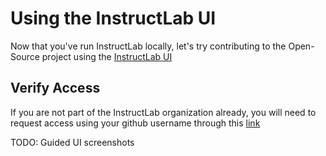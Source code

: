 # Using the InstructLab UI

Now that you've run InstructLab locally, let's try contributing to the Open-Source project using the [InstructLab UI](https://qa.ui.instructlab.ai/)

## Verify Access

If you are not part of the InstructLab organization already, you will need to request access using your github username
through this [link](https://instructlab-inviter-instructlab-public-inviter.qa-ui-instructlab-ai-0e3e0ef4c9c6d831e8aa6fe01f33bfc4-0000.us-south.containers.appdomain.cloud/)

TODO: Guided UI screenshots


